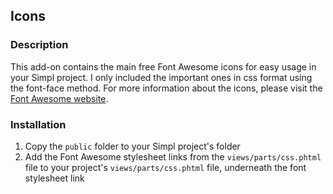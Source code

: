 ## Icons

### Description

This add-on contains the main free Font Awesome icons for easy usage in your Simpl project. I only included the important ones in css format using the font-face method. For more information about the icons, please visit the [Font Awesome website](http://fontawesome.io/icons).

### Installation

1. Copy the `public` folder to your Simpl project's folder
2. Add the Font Awesome stylesheet links from the `views/parts/css.phtml` file to your project's `views/parts/css.phtml` file, underneath the font stylesheet link
